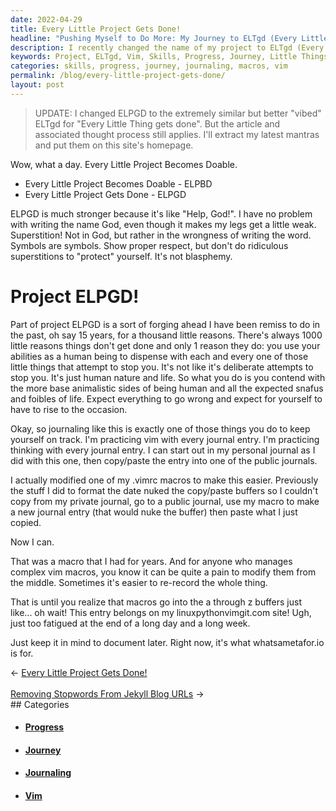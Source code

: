 ```yaml
---
date: 2022-04-29
title: Every Little Project Gets Done!
headline: "Pushing Myself to Do More: My Journey to ELTgd (Every Little Thing Gets Done)"
description: I recently changed the name of my project to ELTgd (Every Little Thing Gets Done) to push myself to do more and practice my vim skills. I'm also using whatsametafor.io to document my progress. Click through to read more about my journey and how I'm getting things done!
keywords: Project, ELTgd, Vim, Skills, Progress, Journey, Little Things, Journaling, Macros, Formatting, Whatsametafor.io
categories: skills, progress, journey, journaling, macros, vim
permalink: /blog/every-little-project-gets-done/
layout: post
---
```



> UPDATE: I changed ELPGD to the extremely similar but better "vibed" ELTgd for
> "Every Little Thing gets done". But the article and associated thought
> process still applies. I'll extract my latest mantras and put them on this
> site's homepage.

Wow, what a day. Every Little Project Becomes Doable.

- Every Little Project Becomes Doable - ELPBD
- Every Little Project Gets Done - ELPGD

ELPGD is much stronger because it's like "Help, God!". I have no problem with
writing the name God, even though it makes my legs get a little weak.
Superstition! Not in God, but rather in the wrongness of writing the word.
Symbols are symbols. Show proper respect, but don't do ridiculous superstitions
to "protect" yourself. It's not blasphemy.

# Project ELPGD!

Part of project ELPGD is a sort of forging ahead I have been remiss to do in
the past, oh say 15 years, for a thousand little reasons. There's always 1000
little reasons things don't get done and only 1 reason they do: you use your
abilities as a human being to dispense with each and every one of those little
things that attempt to stop you. It's not like it's deliberate attempts to stop
you. It's just human nature and life. So what you do is you contend with the
more base animalistic sides of being human and all the expected snafus and
foibles of life. Expect everything to go wrong and expect for yourself to have
to rise to the occasion.

Okay, so journaling like this is exactly one of those things you do to keep
yourself on track. I'm practicing vim with every journal entry. I'm practicing
thinking with every journal entry. I can start out in my personal journal as I
did with this one, then copy/paste the entry into one of the public journals.

I actually modified one of my .vimrc macros to make this easier. Previously the
stuff I did to format the date nuked the copy/paste buffers so I couldn't copy
from my private journal, go to a public journal, use my macro to make a new
journal entry (that would nuke the buffer) then paste what I just copied.

Now I can.

That was a macro that I had for years. And for anyone who manages complex vim
macros, you know it can be quite a pain to modify them from the middle.
Sometimes it's easier to re-record the whole thing.

That is until you realize that macros go into the a through z buffers just
like... oh wait! This entry belongs on my linuxpythonvimgit.com site! Ugh, just
too fatigued at the end of a long day and a long week.

Just keep it in mind to document later. Right now, it's what whatsametafor.io
is for.


<div class="post-nav"><div class="post-nav-prev"><span class="arrow">&larr;&nbsp;</span><a href="/blog/every-little-project-gets-done">Every Little Project Gets Done!</a></div> &nbsp; <div class="post-nav-next"><a href="/blog/removing-stopwords-from-jekyll-blog-urls">Removing Stopwords From Jekyll Blog URLs</a><span class="arrow">&nbsp;&rarr;</span></div></div>
## Categories

<ul>
<li><h4><a href='/progress/'>Progress</a></h4></li>
<li><h4><a href='/journey/'>Journey</a></h4></li>
<li><h4><a href='/journaling/'>Journaling</a></h4></li>
<li><h4><a href='/vim/'>Vim</a></h4></li></ul>